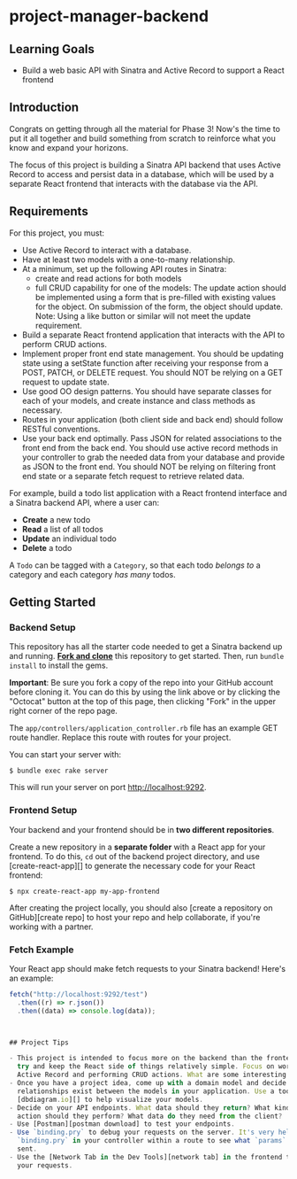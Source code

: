 # project-manager-backend

## Learning Goals
<ul>
  <li>Build a web basic API with Sinatra and Active Record to support a React frontend</li>
</ul>

  
## Introduction


Congrats on getting through all the material for Phase 3! Now's the time to put it all together and build something from scratch to reinforce what you know and expand your horizons.


The focus of this project is building a Sinatra API backend that uses Active Record to access and persist data in a database, which will be used by a separate React frontend that interacts with the database via the API.



## Requirements
For this project, you must:

<ul>
  <li>Use Active Record to interact with a database.</li>
  <li>Have at least two models with a one-to-many relationship.</li>
  <li>At a minimum, set up the following API routes in Sinatra:
   <ul>
     <li>create and read actions for both models</li>
     <li>full CRUD capability for one of the models: The update action should be implemented using a form  that is pre-filled with existing values for the object. On submission of the form, the object should update. Note: Using a like button or similar will not meet the update requirement.</li>
    </ul>
  </li>
  <li>Build a separate React frontend application that interacts with the API to perform CRUD actions.</li>
  <li>Implement proper front end state management. You should be updating state using a setState function after receiving your response from a POST, PATCH, or DELETE request. You should NOT be relying on a GET request to update state.</li>
  <li>Use good OO design patterns. You should have separate classes for each of your models, and create instance and class methods as necessary.</li>
  <li>Routes in your application (both client side and back end) should follow RESTful conventions.</li>
  <li>Use your back end optimally. Pass JSON for related associations to the front end from the back end. You should use active record methods in your controller to grab the needed data from your database and provide as JSON to the front end. You should NOT be relying on filtering front end state or a separate fetch request to retrieve related data.</li>
</ul>

For example, build a todo list application with a React frontend interface and a Sinatra backend API, where a user can:


- **Create** a new todo
- **Read** a list of all todos
- **Update** an individual todo
- **Delete** a todo


A `Todo` can be tagged with a `Category`, so that each todo _belongs to_ a
category and each category _has many_ todos.


## Getting Started


### Backend Setup

This repository has all the starter code needed to get a Sinatra backend up and
running. [**Fork and clone**][fork link] this repository to get started. Then, run
`bundle install` to install the gems.

**Important**: Be sure you fork a copy of the repo into your GitHub account
before cloning it. You can do this by using the link above or by clicking the
"Octocat" button at the top of this page, then clicking "Fork" in the upper
right corner of the repo page.


[fork link]: https://github.com/learn-co-curriculum/phase-3-sinatra-react-project/fork


The `app/controllers/application_controller.rb` file has an example GET route
handler. Replace this route with routes for your project.


You can start your server with:


```console
$ bundle exec rake server
```

This will run your server on port
[http://localhost:9292](http://localhost:9292).

### Frontend Setup

Your backend and your frontend should be in **two different repositories**.

Create a new repository in a **separate folder** with a React app for your
frontend. To do this, `cd` out of the backend project directory, and use
[create-react-app][] to generate the necessary code for your React frontend:



```console
$ npx create-react-app my-app-frontend
```

After creating the project locally, you should also
[create a repository on GitHub][create repo] to host your repo and help
collaborate, if you're working with a partner.

### Fetch Example

Your React app should make fetch requests to your Sinatra backend! Here's an
example:

```js
fetch("http://localhost:9292/test")
  .then((r) => r.json())
  .then((data) => console.log(data));



## Project Tips

- This project is intended to focus more on the backend than the frontend, so
  try and keep the React side of things relatively simple. Focus on working with
  Active Record and performing CRUD actions. What are some interesting queries you can write? What kinds of questions can you ask of your data?
- Once you have a project idea, come up with a domain model and decide what
  relationships exist between the models in your application. Use a tool like
  [dbdiagram.io][] to help visualize your models.
- Decide on your API endpoints. What data should they return? What kind of CRUD
  action should they perform? What data do they need from the client?
- Use [Postman][postman download] to test your endpoints.
- Use `binding.pry` to debug your requests on the server. It's very helpful to use a
  `binding.pry` in your controller within a route to see what `params` are being
  sent.
- Use the [Network Tab in the Dev Tools][network tab] in the frontend to debug
  your requests.
